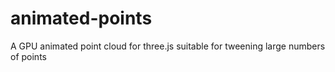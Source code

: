 # animated-points
A GPU animated point cloud for three.js suitable for tweening large numbers of points
